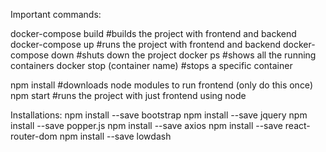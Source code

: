 Important commands:

docker-compose build    #builds the project with frontend and backend
docker-compose up       #runs the project with frontend and backend
docker-compose down     #shuts down the project
docker ps               #shows all the running containers
docker stop (container name)    #stops a specific container

npm install             #downloads node modules to run frontend (only do this once)
npm start               #runs the project with just frontend using node

Installations:
npm install --save bootstrap
npm install --save jquery
npm install --save popper.js
npm install --save axios
npm install --save react-router-dom
npm install --save lowdash
